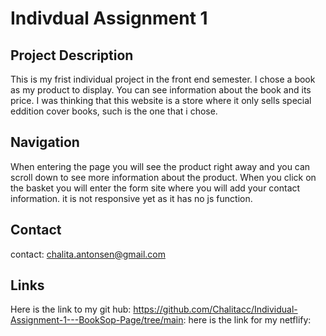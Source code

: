 # Indivdual Assignment 1



## Project Description
This is my frist individual project in the front end semester. I chose a book as my product to display. You can see information about the book and its price. I was thinking that this website is a store where it only sells special eddition cover books, such is the one that i chose. 


## Navigation 
When entering the page you will see the product right away and you can scroll down to see more information about the product. When you click on the basket you will enter the form site where you will add your contact information. it is not responsive yet as it has no js function. 

## Contact
contact: chalita.antonsen@gmail.com



## Links
Here is the link to my git hub: https://github.com/Chalitacc/Individual-Assignment-1---BookSop-Page/tree/main: 
here is the link for my netflify: 
